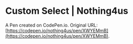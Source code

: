 # Custom Select | Nothing4us

A Pen created on CodePen.io. Original URL: [https://codepen.io/nothing4us/pen/XWYEMmB](https://codepen.io/nothing4us/pen/XWYEMmB).

